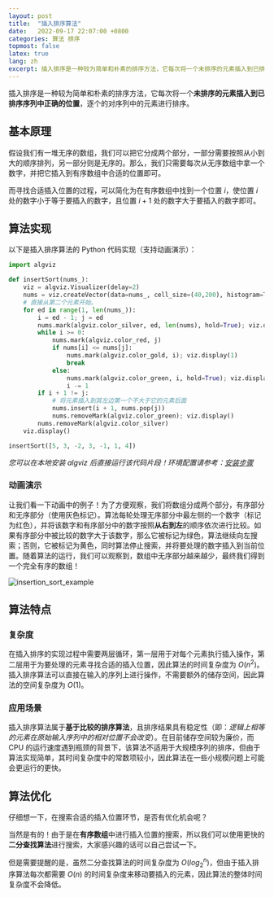 ```yaml
---
layout: post
title:  "插入排序算法"
date:   2022-09-17 22:07:00 +0800
categories: 算法 排序
topmost: false
latex: true
lang: zh
excerpt: 插入排序是一种较为简单和朴素的排序方法，它每次将一个未排序的元素插入到已排序序列中正确的位置，逐个的对序列中的元素进行排序。
---
```



插入排序是一种较为简单和朴素的排序方法，它每次将一个**未排序的元素插入到已排序序列中正确的位置**，逐个的对序列中的元素进行排序。

## 基本原理

假设我们有一堆无序的数组，我们可以把它分成两个部分，一部分需要按照从小到大的顺序排列，另一部分则是无序的。那么，我们只需要每次从无序数组中拿一个数字，并把它插入到有序数组中合适的位置即可。

而寻找合适插入位置的过程，可以简化为在有序数组中找到一个位置 $i$，使位置 $i$ 处的数字小于等于要插入的数字，且位置 $i+1$ 处的数字大于要插入的数字即可。

## 算法实现

以下是插入排序算法的 Python 代码实现（支持动画演示）：

```python
import algviz

def insertSort(nums_):
    viz = algviz.Visualizer(delay=2)
    nums = viz.createVector(data=nums_, cell_size=(40,200), histogram=True, show_index=False)
    # 直接从第二个元素开始。
    for ed in range(1, len(nums_)):
        i = ed - 1; j = ed
        nums.mark(algviz.color_silver, ed, len(nums), hold=True); viz.display(1)
        while i >= 0:
            nums.mark(algviz.color_red, j)
            if nums[i] <= nums[j]:
                nums.mark(algviz.color_gold, i); viz.display(1)
                break
            else:
                nums.mark(algviz.color_green, i, hold=True); viz.display(1)
                i -= 1
        if i + 1 != j:
            # 将元素插入到其左边第一个不大于它的元素后面
            nums.insert(i + 1, nums.pop(j))
            nums.removeMark(algviz.color_green); viz.display()
        nums.removeMark(algviz.color_silver)
    viz.display()

insertSort([5, 3, -2, 3, -1, 1, 4])
```

*您可以在本地安装 algviz 后直接运行该代码片段！环境配置请参考：[安装步骤](https://algviz.com/cn/about.html#%E5%AE%89%E8%A3%85%E6%AD%A5%E9%AA%A4)*

### 动画演示

让我们看一下动画中的例子！为了方便观察，我们将数组分成两个部分，有序部分和无序部分（使用灰色标记）。算法每轮处理无序部分中最左侧的一个数字（标记为红色），并将该数字和有序部分中的数字按照**从右到左**的顺序依次进行比较。如果有序部分中被比较的数字大于该数字，那么它被标记为绿色，算法继续向左搜索；否则，它被标记为黄色，同时算法停止搜索，并将要处理的数字插入到当前位置。随着算法的运行，我们可以观察到，数组中无序部分越来越少，最终我们得到一个完全有序的数组！

![insertion_sort_example](https://cdn.jsdelivr.net/gh/zjl9959/algviz-launch@master/svgs/InsertionSort.svg)

## 算法特点

### 复杂度

在插入排序的实现过程中需要两层循环，第一层用于对每个元素执行插入操作，第二层用于为要处理的元素寻找合适的插入位置，因此算法的时间复杂度为 $O(n^2)$。插入排序算法可以直接在输入的序列上进行操作，不需要额外的储存空间，因此算法的空间复杂度为 $O(1)$。

### 应用场景

插入排序算法属于**基于比较的排序算法**，且排序结果具有稳定性（即：*逻辑上相等的元素在原始输入序列中的相对位置不会改变*）。在目前储存空间较为廉价，而 CPU 的运行速度遇到瓶颈的背景下，该算法不适用于大规模序列的排序，但由于算法实现简单，其时间复杂度中的常数项较小，因此算法在一些小规模问题上可能会更运行的更快。

## 算法优化

仔细想一下，在搜索合适的插入位置环节，是否有优化机会呢？

当然是有的！由于是在**有序数组**中进行插入位置的搜索，所以我们可以使用更快的**二分查找算法**进行搜索，大家感兴趣的话可以自己尝试一下。

但是需要提醒的是，虽然二分查找算法的时间复杂度为 $O(log_2^n)$，但由于插入排序算法每次都需要 $O(n)$ 的时间复杂度来移动要插入的元素，因此算法的整体时间复杂度不会降低。
